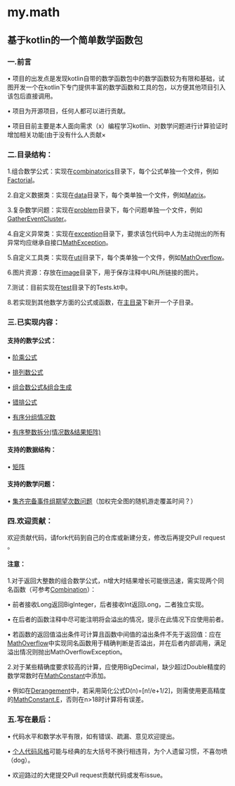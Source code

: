 # my.math
## 基于kotlin的一个简单数学函数包
### 一.前言
• 项目的出发点是发现kotlin自带的数学函数包中的数学函数较为有限和基础，试图开发一个在kotlin下专门提供丰富的数学函数和工具的包，以方便其他项目引入该包后直接调用。

• 项目为开源项目，任何人都可以进行贡献。

• 项目目前主要是本人面向需求（x）编程学习kotlin、对数学问题进行计算验证时增加相关功能(由于没有什么人贡献×
### 二.目录结构：
1.组合数学公式：实现在[combinatorics](https://github.com/MrY-Cat/math/tree/master/src/main/kotlin/yyd/mrycat/math/combinatorics)目录下，每个公式单独一个文件，例如[Factorial](https://github.com/MrY-Cat/math/tree/master/src/main/kotlin/yyd/mrycat/math/combinatorics/Factorial.kt)。

2.自定义数据类：实现在[data](https://github.com/MrY-Cat/math/tree/master/src/main/kotlin/yyd/mrycat/math/data)目录下，每个类单独一个文件，例如[Matrix](https://github.com/MrY-Cat/math/tree/master/src/main/kotlin/yyd/mrycat/math/data/Matrix.kt)。

3.复杂数学问题：实现在[problem](https://github.com/MrY-Cat/math/tree/master/src/main/kotlin/yyd/mrycat/math/problem)目录下，每个问题单独一个文件，例如[GatherEventCluster](https://github.com/MrY-Cat/math/tree/master/src/main/kotlin/yyd/mrycat/math/problem/GatherEventCluster.kt)。

4.自定义异常类：实现在[exception](https://github.com/MrY-Cat/math/tree/master/src/main/kotlin/yyd/mrycat/math/exception)目录下，要求该包代码中人为主动抛出的所有异常均应继承自接口[MathException](https://github.com/MrY-Cat/math/tree/master/src/main/kotlin/yyd/mrycat/math/exception/MathException.kt)。

5.自定义工具类：实现在[util](https://github.com/MrY-Cat/math/tree/master/src/main/kotlin/yyd/mrycat/math/util)目录下，每个类单独一个文件，例如[MathOverflow](https://github.com/MrY-Cat/math/tree/master/src/main/kotlin/yyd/mrycat/math/util/MathOverflow.kt)。

6.图片资源：存放在[image](https://github.com/MrY-Cat/math/tree/master/image)目录下，用于保存注释中URL所链接的图片。

7.测试：目前实现在[test](https://github.com/MrY-Cat/math/tree/master/src/main/kotlin/yyd/mrycat/math/test)目录下的Tests.kt中。

8.若实现到其他数学方面的公式或函数，在[主目录](https://github.com/MrY-Cat/math/tree/master/src/main/kotlin/yyd/mrycat/math)下新开一个子目录。

### 三.已实现内容：

#### 支持的数学公式：

• [阶乘公式](https://github.com/MrY-Cat/math/tree/master/src/main/kotlin/yyd/mrycat/math/combinatorics/Factorial.kt)

• [排列数公式](https://github.com/MrY-Cat/math/tree/master/src/main/kotlin/yyd/mrycat/math/combinatorics/Arrangement.kt)

• [组合数公式&组合生成](https://github.com/MrY-Cat/math/tree/master/src/main/kotlin/yyd/mrycat/math/combinatorics/Combination.kt)

• [错排公式](https://github.com/MrY-Cat/math/tree/master/src/main/kotlin/yyd/mrycat/math/combinatorics/Derangement.kt)

• [有序分组情况数](https://github.com/MrY-Cat/math/tree/master/src/main/kotlin/yyd/mrycat/math/combinatorics/OrderedGrouping.kt)

• [有序整数拆分(情况数&结果矩阵)](https://github.com/MrY-Cat/math/tree/master/src/main/kotlin/yyd/mrycat/math/combinatorics/OrderedIntegerPartition.kt)

#### 支持的数据结构：

• [矩阵](https://github.com/MrY-Cat/math/tree/master/src/main/kotlin/yyd/mrycat/math/data/Matrix.kt)

#### 支持的数学问题：

• [集齐完备事件组期望次数问题](https://github.com/MrY-Cat/math/tree/master/src/main/kotlin/yyd/mrycat/math/problem/GatherEventCluster.kt)（加权完全图的随机游走覆盖时间？）

### 四.欢迎贡献：

欢迎贡献代码，请fork代码到自己的仓库或新建分支，修改后再提交Pull request 。

#### 注意：

1.对于返回大整数的组合数学公式，n增大时结果增长可能很迅速，需实现两个同名函数（可参考[Combination](https://github.com/MrY-Cat/math/tree/master/src/main/kotlin/yyd/mrycat/math/combinatorics/Combination.kt)）：

• 前者接收Long返回BigInteger，后者接收Int返回Long，二者独立实现。

• 在后者的函数注释中尽可能注明将会溢出的情况，提示在此情况下应使用前者。

• 若函数的返回值溢出条件可计算且函数中间值的溢出条件不先于返回值：应在[MathOverflow](https://github.com/MrY-Cat/math/tree/master/src/main/kotlin/yyd/mrycat/math/util/MathOverflow.kt)中实现同名函数用于精确判断是否溢出，并在后者内部调用，满足溢出情况则抛出MathOverflowException。

2.对于某些精确度要求较高的计算，应使用BigDecimal，缺少超过Double精度的数学常数时在[MathConstant](https://github.com/MrY-Cat/math/tree/master/src/main/kotlin/yyd/mrycat/math/util/MathConstant.kt)中添加。

• 例如在[Derangement](https://github.com/MrY-Cat/math/tree/master/src/main/kotlin/yyd/mrycat/math/combinatorics/Derangement.kt)中，若采用简化公式D(n)=[n!/e+1/2]，则需使用更高精度的[MathConstant.E](https://github.com/MrY-Cat/math/tree/master/src/main/kotlin/yyd/mrycat/math/util/MathConstant.kt)，否则在n>18时计算将有误差。


### 五.写在最后：

• 代码水平和数学水平有限，如有错误、疏漏、意见欢迎提出。

• [个人代码风格](https://github.com/MrY-Cat/math/tree/master/kotlinCodeStyle.xml)可能与经典的左大括号不换行相违背，为个人遗留习惯，不喜勿喷（dog）。

• 欢迎路过的大佬提交Pull request贡献代码或发布issue。

